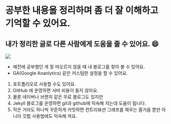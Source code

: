 # 공부한 내용을 정리하며 좀 더 잘 이해하고 기억할 수 있어요. 
## 내가 정리한 글로 다른 사람에게 도움을 줄 수 있어요. :smile:
<img src="https://t1.daumcdn.net/cfile/tistory/24283C3858F778CA2E">

- 예전에 공부했던 게 잘 떠오르지 않을 때 내 블로그를 찾아 볼 수 있어요.
- GA(Google Ananlytics) 같은 커스텀한 설정을 할 수 있어요.
1. 포트폴리오로 사용할 수도 있어요. 
1. GitHub 에 운영하면 서버 비용이 들지 않아요.
1. 물론 네이버나 브랜치 같은 무료 블로그도 있지만 
1. Jekyll 블로그를 운영하면 git과 github에 익숙해 지는데 도움이 됩니다.
1. 작은 거라도 하나씩 꾸준하게 커밋하면 컨트리뷰션 그래프를 채우는 즐거움 뿐만 아니라 깃헙 사용법에도 익숙해 져요.
